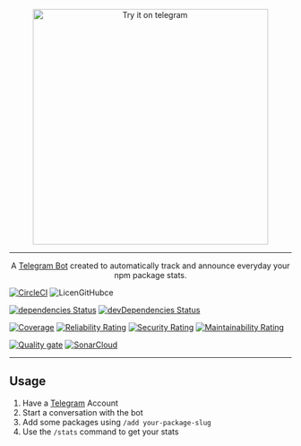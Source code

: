 <p align="center">
  <a href="https://t.me/npm_package_stats_bot" target="blank"><img src="https://img.shields.io/badge/try%20it-on%20telegram-blue.svg?style=popout-square&logo=telegram" width="420" alt="Try it on telegram" /></a>
</p>

---------------------

<p align="center">A <a href="https://t.me/npm_package_stats_bot">Telegram Bot</a> created to automatically track and announce everyday your npm package stats.</p>

[![CircleCI](https://circleci.com/gh/bikecoders/npm-package-stats.svg?style=svg)](https://circleci.com/gh/bikecoders/npm-package-stats)
![LicenGitHubce](https://img.shields.io/github/license/bikecoders/npm-package-stats.svg)

[![dependencies Status](https://david-dm.org/bikecoders/npm-package-stats/status.svg)](https://david-dm.org/bikecoders/npm-package-stats)
[![devDependencies Status](https://david-dm.org/bikecoders/npm-package-stats/dev-status.svg)](https://david-dm.org/bikecoders/npm-package-stats?type=dev)

[![Coverage](https://sonarcloud.io/api/project_badges/measure?project=bikecoders_npm-package-stats&metric=coverage)](https://sonarcloud.io/dashboard?id=bikecoders_npm-package-stats)
[![Reliability Rating](https://sonarcloud.io/api/project_badges/measure?project=bikecoders_npm-package-stats&metric=reliability_rating)](https://sonarcloud.io/dashboard?id=bikecoders_npm-package-stats)
[![Security Rating](https://sonarcloud.io/api/project_badges/measure?project=bikecoders_npm-package-stats&metric=security_rating)](https://sonarcloud.io/dashboard?id=bikecoders_npm-package-stats)
[![Maintainability Rating](https://sonarcloud.io/api/project_badges/measure?project=bikecoders_npm-package-stats&metric=sqale_rating)](https://sonarcloud.io/dashboard?id=bikecoders_npm-package-stats)

[![Quality gate](https://sonarcloud.io/api/project_badges/quality_gate?project=bikecoders_npm-package-stats)](https://sonarcloud.io/dashboard?id=bikecoders_npm-package-stats)
[![SonarCloud](https://sonarcloud.io/images/project_badges/sonarcloud-black.svg)](https://sonarcloud.io/dashboard?id=bikecoders_npm-package-stats)

---------------------

## Usage
  1. Have a [Telegram](https://telegram.org) Account
  2. Start a conversation with the bot
  3. Add some packages using `/add your-package-slug`
  4. Use the `/stats` command to get your stats
